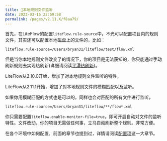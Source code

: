 ```yaml
---
title: 🍌本地规则文件监听
date: 2023-03-16 22:59:58
permalink: /pages/v2.11.X/f8aa79/
---
```


首先，在LiteFlow的配置`liteflow.rule-source`中，不光可以配置项目内的规则文件，其实还可以配置本地磁盘上的文件的，比如：

```properties
liteflow.rule-source=/Users/bryan31/liteflow/test/flow.xml
```

但是当你本地规则文件改变了的情况下，你的项目是无法获知的，你只能通过手动刷新规则去实现热刷新(详细请阅读[平滑热刷新](/pages/v2.11.X/204d71/))。

LiteFlow从2.10.0开始，增加了对本地规则文件监听的特性。

LiteFlow从2.11.1开始，增加了对本地规则文件的模糊匹配以及监听。

如果你用模糊匹配的方式也是可以的，同样也会对匹配的所有文件进行监听。

```properties
liteflow.rule-source=/Users/bryan31/liteflow/**/flow*.xml
```


你只需要配置`liteflow.enable-monitor-file=true`，即可开启自动对文件的监听特性。文件改动，你的项目无需做任何事，立马自动刷新整个规则。非常方便。

在各个环境中如何配置，前面的章节也提到过，详情请阅读[配置项](/pages/v2.11.X/b70ec8/)这一大章节。